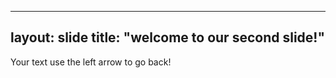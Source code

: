 
---
layout: slide
title: "welcome to our second slide!"
---
Your text
use the left arrow to go back!

